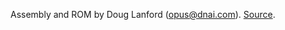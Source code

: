 Assembly and ROM by Doug Lanford (opus@dnai.com). [Source](http://www.opusgames.com/games/GBDev/GBDev.html).